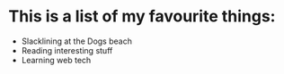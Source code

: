 # This is a list of my favourite things:
- Slacklining at the Dogs beach
- Reading interesting stuff
- Learning web tech

